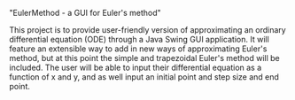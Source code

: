 "EulerMethod - a GUI for Euler's method"

This project is to provide user-friendly version of approximating an ordinary differential equation (ODE) through a Java Swing GUI application. It will feature an extensible way to add in new ways of approximating Euler's method, but at this point the simple and trapezoidal Euler's method will be included. The user will be able to input their differential equation as a function of x and y, and as well input an initial point and step size and end point.
